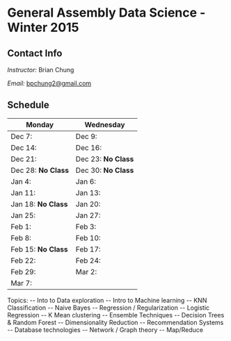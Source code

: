 # General Assembly Data Science - Winter 2015

## Contact Info 
*Instructor:* Brian Chung

*Email:* bpchung2@gmail.com



## Schedule

|**Monday**|**Wednesday**|
|--------|-----------|
|Dec 7:  | Dec 9: |
|Dec 14:  | Dec 16: |
|Dec 21:  | Dec 23: **No Class**|
|Dec 28: **No Class** | Dec 30: **No Class** |
|Jan 4:  | Jan 6: |
|Jan 11:  | Jan 13: |
|Jan 18:  **No Class**| Jan 20: |
|Jan 25:  | Jan 27: |
|Feb 1:  | Feb 3: |
|Feb 8:  | Feb 10: |
|Feb 15:  **No Class**| Feb 17: |
|Feb 22:  | Feb 24: |
|Feb 29:  | Mar 2: |
|Mar  7:  |  |


Topics:
-- Into to Data exploration
-- Intro to Machine learning
-- KNN Classification
-- Naive Bayes
-- Regression / Regularization
-- Logistic Regression
-- K Mean clustering
-- Ensemble Techniques
-- Decision Trees & Random Forest
-- Dimensionality Reduction
-- Recommendation Systems
-- Database technologies
-- Network / Graph theory
-- Map/Reduce
